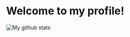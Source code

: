 # Welcome to my profile!

![My github stats](https://github-readme-stats.vercel.app/api?username=Kitsuen&show_icons=true&theme=tokyonight)

